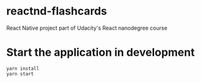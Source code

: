 # reactnd-flashcards
React Native project part of Udacity's React nanodegree course

# Start the application in development
```
yarn install
yarn start
```